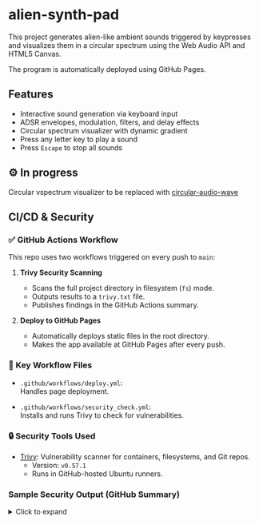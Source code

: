 # alien-synth-pad

This project generates alien-like ambient sounds triggered by keypresses and visualizes them in a circular spectrum using the Web Audio API and HTML5 Canvas.

The program is automatically deployed using GitHub Pages.

## Features

- Interactive sound generation via keyboard input
- ADSR envelopes, modulation, filters, and delay effects
- Circular spectrum visualizer with dynamic gradient
- Press any letter key to play a sound
- Press `Escape` to stop all sounds

## ⚙️ In progress
Circular vspectrum visualizer to be replaced with [circular-audio-wave](https://github.com/kelvinau/circular-audio-wave)

## CI/CD & Security

### ✅ GitHub Actions Workflow

This repo uses two workflows triggered on every push to `main`:

1. **Trivy Security Scanning**
   - Scans the full project directory in filesystem (`fs`) mode.
   - Outputs results to a `trivy.txt` file.
   - Publishes findings in the GitHub Actions summary.

2. **Deploy to GitHub Pages**
   - Automatically deploys static files in the root directory.
   - Makes the app available at GitHub Pages after every push.

### 📄 Key Workflow Files

- `.github/workflows/deploy.yml`:  
  Handles page deployment.

- `.github/workflows/security_check.yml`:  
  Installs and runs Trivy to check for vulnerabilities.

### 🔒 Security Tools Used

- [Trivy](https://github.com/aquasecurity/trivy): Vulnerability scanner for containers, filesystems, and Git repos.
  - Version: `v0.57.1`
  - Runs in GitHub-hosted Ubuntu runners.

### Sample Security Output (GitHub Summary)

<details>
<summary>Click to expand</summary>

```text
# Example Trivy output
testfile.js (node)
===================
Total: 0 (HIGH: 0, MEDIUM: 0, LOW: 0)